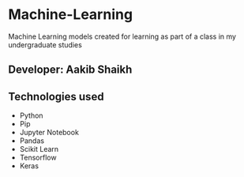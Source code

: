 # Machine-Learning

Machine Learning models created for learning as part of a class in my undergraduate studies

## Developer: Aakib Shaikh

## Technologies used
* Python
* Pip
* Jupyter Notebook
* Pandas
* Scikit Learn
* Tensorflow
* Keras
